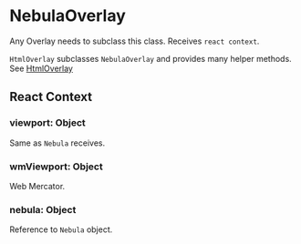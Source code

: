 # NebulaOverlay

Any Overlay needs to subclass this class. Receives `react context`.

`HtmlOverlay` subclasses `NebulaOverlay` and provides many helper methods.
See [HtmlOverlay](documentation/api-reference/htmloverlay)



## React Context

### viewport: Object
Same as `Nebula` receives.

### wmViewport: Object
Web Mercator.

### nebula: Object
Reference to `Nebula` object.

